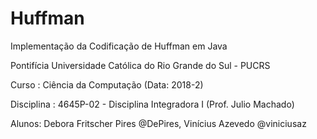 # Huffman

Implementação da Codificação de Huffman em Java

Pontifícia Universidade Católica do Rio Grande do Sul - PUCRS

Curso : Ciência da Computação (Data: 2018-2)

Disciplina : 4645P-02 - Disciplina Integradora I (Prof. Julio Machado)

Alunos: Debora Fritscher Pires @DePires, Vinícius Azevedo @viniciusaz
